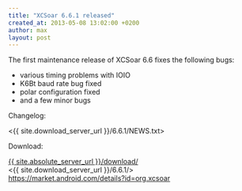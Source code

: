 ```yaml
---
title: "XCSoar 6.6.1 released"
created_at: 2013-05-08 13:02:00 +0200
author: max
layout: post
---
```


The first maintenance release of XCSoar 6.6 fixes the following bugs:

* various timing problems with IOIO
* K6Bt baud rate bug fixed
* polar configuration fixed
* and a few minor bugs

Changelog:

  <{{ site.download_server_url }}/6.6.1/NEWS.txt>

Download:

 [{{ site.absolute_server_url }}/download/](/download/)  
 <{{ site.download_server_url }}/6.6.1/>  
 <https://market.android.com/details?id=org.xcsoar>
